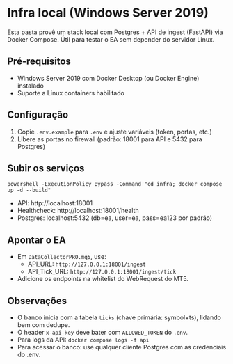 # Infra local (Windows Server 2019)

Esta pasta provê um stack local com Postgres + API de ingest (FastAPI) via Docker Compose. Útil para testar o EA sem depender do servidor Linux.

## Pré-requisitos
- Windows Server 2019 com Docker Desktop (ou Docker Engine) instalado
- Suporte a Linux containers habilitado

## Configuração
1. Copie `.env.example` para `.env` e ajuste variáveis (token, portas, etc.)
2. Libere as portas no firewall (padrão: 18001 para API e 5432 para Postgres)

## Subir os serviços
```
powershell -ExecutionPolicy Bypass -Command "cd infra; docker compose up -d --build"
```

- API: http://localhost:18001
- Healthcheck: http://localhost:18001/health
- Postgres: localhost:5432 (db=ea, user=ea, pass=ea123 por padrão)

## Apontar o EA
- Em `DataCollectorPRO.mq5`, use:
  - API_URL: `http://127.0.0.1:18001/ingest`
  - API_Tick_URL: `http://127.0.0.1:18001/ingest/tick`
- Adicione os endpoints na whitelist do WebRequest do MT5.

## Observações
- O banco inicia com a tabela `ticks` (chave primária: symbol+ts), lidando bem com dedupe.
- O header `x-api-key` deve bater com `ALLOWED_TOKEN` do `.env`.
- Para logs da API: `docker compose logs -f api`
- Para acessar o banco: use qualquer cliente Postgres com as credenciais do .env.
